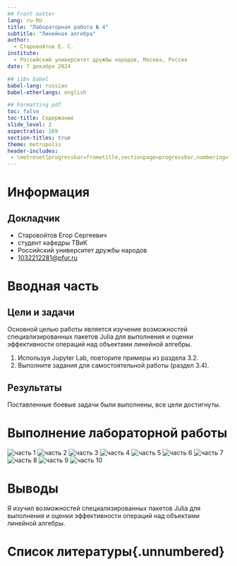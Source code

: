 ```yaml
---
## Front matter
lang: ru-RU
title: "Лабораторная работа № 4"
subtitle: "Линейная алгебра"
author:
  - Старовойтов Е. С.
institute:
  - Российский университет дружбы народов, Москва, Россия
date: 7 декабря 2024

## i18n babel
babel-lang: russian
babel-otherlangs: english

## Formatting pdf
toc: false
toc-title: Содержание
slide_level: 2
aspectratio: 169
section-titles: true
theme: metropolis
header-includes:
 - \metroset{progressbar=frametitle,sectionpage=progressbar,numbering=fraction}
---
```


# Информация

## Докладчик

  * Старовойтов Егор Сергеевич 
  * студент кафедры ТВиК
  * Российский университет дружбы народов
  * [1032212281@pfur.ru](mailto:1032212281@pfur.ru)


# Вводная часть

## Цели и задачи
Основной целью работы является изучение возможностей специализированных пакетов Julia для выполнения и оценки эффективности операций над объектами линейной
алгебры.

1. Используя Jupyter Lab, повторите примеры из раздела 3.2.
2. Выполните задания для самостоятельной работы (раздел 3.4).

## Результаты
Поставленные боевые задачи были выполнены, все цели достигнуты.


# Выполнение лабораторной работы

![часть 1](image/Screenshot_07-Dec_02-14-58_18795.png)
![часть 2](image/Screenshot_07-Dec_02-15-04_1996.png)
![часть 3](image/Screenshot_07-Dec_02-15-10_32293.png)
![часть 4](image/Screenshot_07-Dec_02-15-15_22532.png)
![часть 5](image/Screenshot_07-Dec_02-15-20_30425.png)
![часть 6](image/Screenshot_07-Dec_02-15-25_6937.png)
![часть 7](image/Screenshot_07-Dec_02-15-31_6407.png)
![часть 8](image/Screenshot_07-Dec_02-15-36_22618.png)
![часть 9](image/Screenshot_07-Dec_02-15-40_7145.png)
![часть 10](image/Screenshot_07-Dec_02-15-46_9244.png)


# Выводы
Я изучил возможностей специализированных пакетов Julia для выполнения и оценки эффективности операций над объектами линейной
алгебры.


# Список литературы{.unnumbered}

